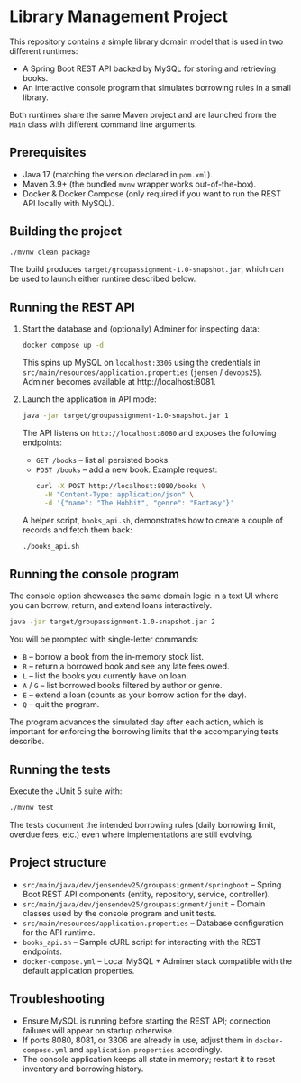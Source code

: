 # Library Management Project

This repository contains a simple library domain model that is used in two different runtimes:

- A Spring Boot REST API backed by MySQL for storing and retrieving books.
- An interactive console program that simulates borrowing rules in a small library.

Both runtimes share the same Maven project and are launched from the `Main` class with different command line arguments.

## Prerequisites
- Java 17 (matching the version declared in `pom.xml`).
- Maven 3.9+ (the bundled `mvnw` wrapper works out-of-the-box).
- Docker & Docker Compose (only required if you want to run the REST API locally with MySQL).

## Building the project
```bash
./mvnw clean package
```
The build produces `target/groupassignment-1.0-snapshot.jar`, which can be used to launch either runtime described below.

## Running the REST API
1. Start the database and (optionally) Adminer for inspecting data:
   ```bash
   docker compose up -d
   ```
   This spins up MySQL on `localhost:3306` using the credentials in `src/main/resources/application.properties` (`jensen` / `devops25`). Adminer becomes available at http://localhost:8081.

2. Launch the application in API mode:
   ```bash
   java -jar target/groupassignment-1.0-snapshot.jar 1
   ```
   The API listens on `http://localhost:8080` and exposes the following endpoints:
   - `GET /books` – list all persisted books.
   - `POST /books` – add a new book. Example request:
     ```bash
     curl -X POST http://localhost:8080/books \
       -H "Content-Type: application/json" \
       -d '{"name": "The Hobbit", "genre": "Fantasy"}'
     ```

   A helper script, `books_api.sh`, demonstrates how to create a couple of records and fetch them back:
   ```bash
   ./books_api.sh
   ```

## Running the console program
The console option showcases the same domain logic in a text UI where you can borrow, return, and extend loans interactively.

```bash
java -jar target/groupassignment-1.0-snapshot.jar 2
```
You will be prompted with single-letter commands:
- `B` – borrow a book from the in-memory stock list.
- `R` – return a borrowed book and see any late fees owed.
- `L` – list the books you currently have on loan.
- `A` / `G` – list borrowed books filtered by author or genre.
- `E` – extend a loan (counts as your borrow action for the day).
- `Q` – quit the program.

The program advances the simulated day after each action, which is important for enforcing the borrowing limits that the accompanying tests describe.

## Running the tests
Execute the JUnit 5 suite with:
```bash
./mvnw test
```
The tests document the intended borrowing rules (daily borrowing limit, overdue fees, etc.) even where implementations are still evolving.

## Project structure
- `src/main/java/dev/jensendev25/groupassignment/springboot` – Spring Boot REST API components (entity, repository, service, controller).
- `src/main/java/dev/jensendev25/groupassignment/junit` – Domain classes used by the console program and unit tests.
- `src/main/resources/application.properties` – Database configuration for the API runtime.
- `books_api.sh` – Sample cURL script for interacting with the REST endpoints.
- `docker-compose.yml` – Local MySQL + Adminer stack compatible with the default application properties.

## Troubleshooting
- Ensure MySQL is running before starting the REST API; connection failures will appear on startup otherwise.
- If ports 8080, 8081, or 3306 are already in use, adjust them in `docker-compose.yml` and `application.properties` accordingly.
- The console application keeps all state in memory; restart it to reset inventory and borrowing history.

